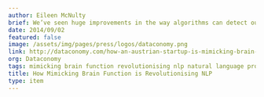 ```yaml
---
author: Eileen McNulty
brief: We’ve seen huge improvements in the way algorithms can detect our language and dialogue. IBM have continued to pour money and resources into the development of Watson; Apple have moved
date: 2014/09/02
featured: false
image: /assets/img/pages/press/logos/dataconomy.png
link: http://dataconomy.com/how-an-austrian-startup-is-mimicking-brain-function-to-revolutionise-nlp/
org: Dataconomy
tags: mimicking brain function revolutionising nlp natural language processing numenta nupic cortical.io
title: How Mimicking Brain Function is Revolutionising NLP
type: item
---
```

